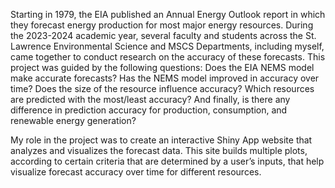 Starting in 1979, the EIA published an Annual Energy Outlook report in which they forecast energy production for most major energy resources. During the 2023-2024 academic year, several faculty and students across the St. Lawrence Environmental Science and MSCS Departments, including myself, came together to conduct research on the accuracy of these forecasts. This project was guided by the following questions: Does the EIA NEMS model make accurate forecasts? Has the NEMS model improved in accuracy over time? Does the size of the resource influence accuracy? Which resources are predicted with the most/least accuracy? And finally, is there any difference in prediction accuracy for production, consumption, and renewable energy generation?

My role in the project was to create an interactive Shiny App website that analyzes and visualizes the forecast data. This site builds multiple plots, according to certain criteria that are determined by a user’s inputs, that help visualize forecast accuracy over time for different resources.
